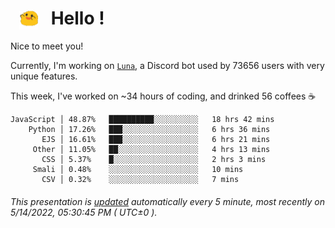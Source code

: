 <h1>   <img src="./spoink.gif" style="vertical-align:middle;" width="30px">   Hello ! </h1>

Nice to meet you!

Currently, I'm working on <a href='https://github.com/Asgarrrr/Luna'>`Luna`</a>, a Discord bot used by 73656 users with very unique features.

This week, I've worked on ~34 hours of coding, and drinked 56 coffees ☕

```
JavaScript │ 48.87%   ██████████░░░░░░░░░░   18 hrs 42 mins
    Python │ 17.26%   ███░░░░░░░░░░░░░░░░░   6 hrs 36 mins
       EJS │ 16.61%   ███░░░░░░░░░░░░░░░░░   6 hrs 21 mins
     Other │ 11.05%   ██░░░░░░░░░░░░░░░░░░   4 hrs 13 mins
       CSS │ 5.37%    █░░░░░░░░░░░░░░░░░░░   2 hrs 3 mins
     Smali │ 0.48%    ░░░░░░░░░░░░░░░░░░░░   10 mins
       CSV │ 0.32%    ░░░░░░░░░░░░░░░░░░░░   7 mins
```

###### This presentation is [updated](https://github.com/Asgarrrr) automatically every 5 minute, most recently on 5/14/2022, 05:30:45 PM ( UTC±0 ).